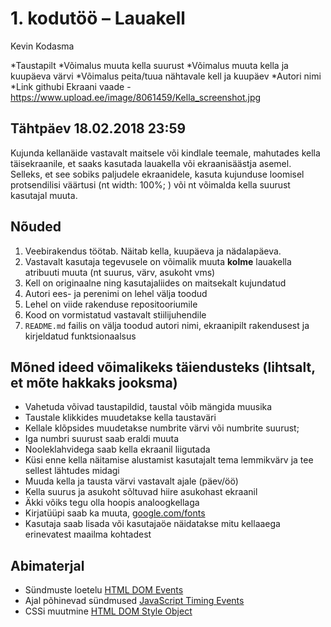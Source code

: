 # 1. kodutöö – Lauakell

Kevin Kodasma

*Taustapilt
*Võimalus muuta kella suurust
*Võimalus muuta kella ja kuupäeva värvi
*Võimalus peita/tuua nähtavale kell ja kuupäev
*Autori nimi
*Link githubi
Ekraani vaade - https://www.upload.ee/image/8061459/Kella_screenshot.jpg


## Tähtpäev 18.02.2018 23:59

Kujunda kellanäide vastavalt maitsele või kindlale teemale, mahutades kella täisekraanile, et saaks kasutada lauakella või ekraanisäästja asemel. Selleks, et see sobiks paljudele ekraanidele, kasuta kujunduse loomisel protsendilisi väärtusi (nt width: 100%; ) või nt võimalda kella suurust kasutajal muuta.

## Nõuded

1. Veebirakendus töötab. Näitab kella, kuupäeva ja nädalapäeva.
1. Vastavalt kasutaja tegevusele on võimalik muuta **kolme** lauakella atribuuti muuta (nt suurus, värv, asukoht vms)
1. Kell on originaalne ning kasutajaliides on maitsekalt kujundatud
1. Autori ees- ja perenimi on lehel välja toodud
1. Lehel on viide rakenduse repositooriumile
1. Kood on vormistatud vastavalt stiilijuhendile
1. `README.md` failis on välja toodud autori nimi, ekraanipilt rakendusest ja kirjeldatud funktsionaalsus

## Mõned ideed võimalikeks täiendusteks (lihtsalt, et mõte hakkaks jooksma)

* Vahetuda võivad taustapildid, taustal võib mängida muusika
* Taustale klikkides muudetakse kella taustaväri
* Kellale klõpsides muudetakse numbrite värvi või numbrite suurust;
* Iga numbri suurust saab eraldi muuta
* Nooleklahvidega saab kella ekraanil liigutada
* Küsi enne kella näitamise alustamist kasutajalt tema lemmikvärv ja tee sellest lähtudes midagi
* Muuda kella ja tausta värvi vastavalt ajale (päev/öö)
* Kella suurus ja asukoht sõltuvad hiire asukohast ekraanil
* Äkki võiks tegu olla hoopis analoogkellaga
* Kirjatüüpi saab ka muuta, [google.com/fonts](https://www.google.com/fonts)
* Kasutaja saab lisada või kasutajaöe näidatakse mitu kellaaega erinevatest maailma kohtadest

## Abimaterjal

* Sündmuste loetelu [HTML DOM Events](http://www.w3schools.com/jsref/dom_obj_event.asp)
* Ajal põhinevad sündmused [JavaScript Timing Events](http://www.w3schools.com/js/js_timing.asp)
* CSSi muutmine [HTML DOM Style Object](http://www.w3schools.com/jsref/dom_obj_style.asp)
